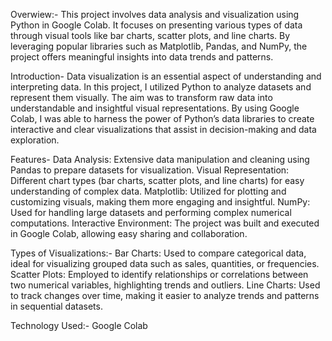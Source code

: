 Overwiew:- 
This project involves data analysis and visualization using Python in Google Colab. It focuses on presenting various types of data through visual tools like bar charts, scatter plots, and line charts. By leveraging popular libraries such as Matplotlib, Pandas, and NumPy, the project offers meaningful insights into data trends and patterns.

 Introduction-
Data visualization is an essential aspect of understanding and interpreting data. In this project, I utilized Python to analyze datasets and represent them visually. The aim was to transform raw data into understandable and insightful visual representations. By using Google Colab, I was able to harness the power of Python’s data libraries to create interactive and clear visualizations that assist in decision-making and data exploration.

Features-
Data Analysis: Extensive data manipulation and cleaning using Pandas to prepare datasets for visualization.
Visual Representation: Different chart types (bar charts, scatter plots, and line charts) for easy understanding of complex data.
Matplotlib: Utilized for plotting and customizing visuals, making them more engaging and insightful.
NumPy: Used for handling large datasets and performing complex numerical computations.
Interactive Environment: The project was built and executed in Google Colab, allowing easy sharing and collaboration.

Types of Visualizations:-
Bar Charts: Used to compare categorical data, ideal for visualizing grouped data such as sales, quantities, or frequencies.
Scatter Plots: Employed to identify relationships or correlations between two numerical variables, highlighting trends and outliers.
Line Charts: Used to track changes over time, making it easier to analyze trends and patterns in sequential datasets.

Technology Used:- Google Colab
